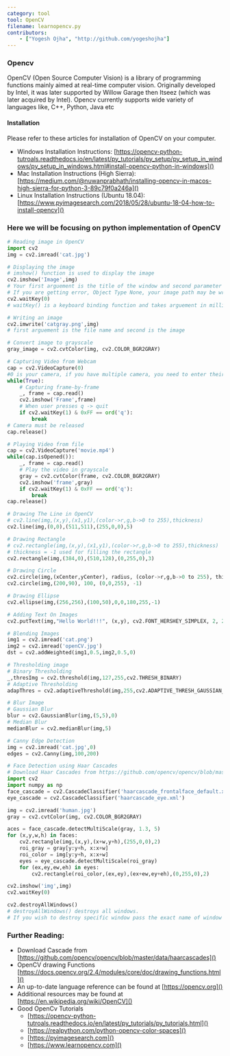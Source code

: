 ```yaml
---
category: tool
tool: OpenCV
filename: learnopencv.py
contributors:
    - ["Yogesh Ojha", "http://github.com/yogeshojha"]
---
```

### Opencv

OpenCV (Open Source Computer Vision) is a library of programming functions mainly aimed at real-time computer vision. 
Originally developed by Intel, it was later supported by Willow Garage then Itseez (which was later acquired by Intel). 
Opencv currently supports wide variety of languages like, C++, Python, Java etc

#### Installation
Please refer to these articles for installation of OpenCV on your computer.

* Windows Installation Instructions: [https://opencv-python-tutroals.readthedocs.io/en/latest/py_tutorials/py_setup/py_setup_in_windows/py_setup_in_windows.html#install-opencv-python-in-windows]()
* Mac Installation Instructions (High Sierra): [https://medium.com/@nuwanprabhath/installing-opencv-in-macos-high-sierra-for-python-3-89c79f0a246a]()
* Linux Installation Instructions (Ubuntu 18.04): [https://www.pyimagesearch.com/2018/05/28/ubuntu-18-04-how-to-install-opencv]()
### Here we will be focusing on python implementation of OpenCV
```python
# Reading image in OpenCV
import cv2
img = cv2.imread('cat.jpg')

# Displaying the image
# imshow() function is used to display the image
cv2.imshow('Image',img)
# Your first arguement is the title of the window and second parameter is image
# If you are getting error, Object Type None, your image path may be wrong. Please recheck the pack to the image
cv2.waitKey(0)
# waitKey() is a keyboard binding function and takes arguement in milliseconds. For GUI events you MUST use waitKey() function.

# Writing an image
cv2.imwrite('catgray.png',img)
# first arguement is the file name and second is the image

# Convert image to grayscale
gray_image = cv2.cvtColor(img, cv2.COLOR_BGR2GRAY)

# Capturing Video from Webcam
cap = cv2.VideoCapture(0)
#0 is your camera, if you have multiple camera, you need to enter their id
while(True):
    # Capturing frame-by-frame
    _, frame = cap.read()
    cv2.imshow('Frame',frame)
    # When user presses q -> quit
    if cv2.waitKey(1) & 0xFF == ord('q'):
        break
# Camera must be released
cap.release()

# Playing Video from file
cap = cv2.VideoCapture('movie.mp4')
while(cap.isOpened()):
    _, frame = cap.read()
    # Play the video in grayscale
    gray = cv2.cvtColor(frame, cv2.COLOR_BGR2GRAY)
    cv2.imshow('frame',gray)
    if cv2.waitKey(1) & 0xFF == ord('q'):
        break
cap.release()

# Drawing The Line in OpenCV
# cv2.line(img,(x,y),(x1,y1),(color->r,g,b->0 to 255),thickness)
cv2.line(img,(0,0),(511,511),(255,0,0),5)

# Drawing Rectangle
# cv2.rectangle(img,(x,y),(x1,y1),(color->r,g,b->0 to 255),thickness)
# thickness = -1 used for filling the rectangle
cv2.rectangle(img,(384,0),(510,128),(0,255,0),3)

# Drawing Circle
cv2.circle(img,(xCenter,yCenter), radius, (color->r,g,b->0 to 255), thickness)
cv2.circle(img,(200,90), 100, (0,0,255), -1)

# Drawing Ellipse
cv2.ellipse(img,(256,256),(100,50),0,0,180,255,-1)

# Adding Text On Images
cv2.putText(img,"Hello World!!!", (x,y), cv2.FONT_HERSHEY_SIMPLEX, 2, 255)

# Blending Images
img1 = cv2.imread('cat.png')
img2 = cv2.imread('openCV.jpg')
dst = cv2.addWeighted(img1,0.5,img2,0.5,0)

# Thresholding image
# Binary Thresholding
_,thresImg = cv2.threshold(img,127,255,cv2.THRESH_BINARY)
# Adaptive Thresholding
adapThres = cv2.adaptiveThreshold(img,255,cv2.ADAPTIVE_THRESH_GAUSSIAN_C, cv2.THRESH_BINARY,11,2)

# Blur Image
# Gaussian Blur
blur = cv2.GaussianBlur(img,(5,5),0)
# Median Blur
medianBlur = cv2.medianBlur(img,5)

# Canny Edge Detection
img = cv2.imread('cat.jpg',0)
edges = cv2.Canny(img,100,200)

# Face Detection using Haar Cascades
# Download Haar Cascades from https://github.com/opencv/opencv/blob/master/data/haarcascades/
import cv2
import numpy as np
face_cascade = cv2.CascadeClassifier('haarcascade_frontalface_default.xml')
eye_cascade = cv2.CascadeClassifier('haarcascade_eye.xml')

img = cv2.imread('human.jpg')
gray = cv2.cvtColor(img, cv2.COLOR_BGR2GRAY)

aces = face_cascade.detectMultiScale(gray, 1.3, 5)
for (x,y,w,h) in faces:
    cv2.rectangle(img,(x,y),(x+w,y+h),(255,0,0),2)
    roi_gray = gray[y:y+h, x:x+w]
    roi_color = img[y:y+h, x:x+w]
    eyes = eye_cascade.detectMultiScale(roi_gray)
    for (ex,ey,ew,eh) in eyes:
        cv2.rectangle(roi_color,(ex,ey),(ex+ew,ey+eh),(0,255,0),2)

cv2.imshow('img',img)
cv2.waitKey(0)

cv2.destroyAllWindows()
# destroyAllWindows() destroys all windows. 
# If you wish to destroy specific window pass the exact name of window you created.
```

### Further Reading:

* Download Cascade from [https://github.com/opencv/opencv/blob/master/data/haarcascades]()
* OpenCV drawing Functions [https://docs.opencv.org/2.4/modules/core/doc/drawing_functions.html]()
* An up-to-date language reference can be found at [https://opencv.org]()
* Additional resources may be found at [https://en.wikipedia.org/wiki/OpenCV]()
* Good OpenCv Tutorials
    * [https://opencv-python-tutroals.readthedocs.io/en/latest/py_tutorials/py_tutorials.html]()
    * [https://realpython.com/python-opencv-color-spaces]()
    * [https://pyimagesearch.com]()
    * [https://www.learnopencv.com]()
